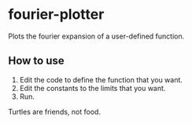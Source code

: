 # fourier-plotter
Plots the fourier expansion of a user-defined function.

## How to use
1. Edit the code to define the function that you want.
2. Edit the constants to the limits that you want.
3. Run.

Turtles are friends, not food.
